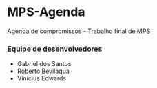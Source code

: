 # MPS-Agenda
Agenda de compromissos - Trabalho final de MPS



### Equipe de desenvolvedores
* Gabriel dos Santos
* Roberto Bevilaqua
* Vinícius Edwards
